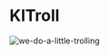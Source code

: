# KlTroll
![we-do-a-little-trolling](https://user-images.githubusercontent.com/60795188/160684587-14c40393-24f2-441e-803d-62104b864680.gif)

